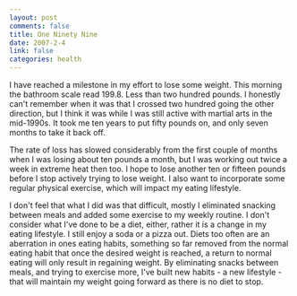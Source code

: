 ```yaml
--- 
layout: post
comments: false
title: One Ninety Nine
date: 2007-2-4
link: false
categories: health
---
```

I have reached a milestone in my effort to lose some weight. This morning the bathroom scale read 199.8. Less than two hundred pounds. I honestly can't remember when it was that I crossed two hundred going the other direction, but I think it was while I was still active with martial arts in the mid-1990s. It took me ten years to put fifty pounds on, and only seven months to take it back off.

The rate of loss has slowed considerably from the first couple of months when I was losing about ten pounds a month, but I was working out twice a week in extreme heat then too. I hope to lose another ten or fifteen pounds before I stop actively trying to lose weight. I also want to incorporate some regular physical exercise, which will impact my eating lifestyle.

I don't feel that what I did was that difficult, mostly I eliminated snacking between meals and added some exercise to my weekly routine. I don't consider what I've done to be a diet, either, rather it is a change in my eating lifestyle. I still enjoy a soda or a pizza out. Diets too often are an aberration in ones eating habits, something so far removed from the normal eating habit that once the desired weight is reached, a return to normal eating will only result in regaining weight. By eliminating snacks between meals, and trying to exercise more, I've built new habits - a new lifestyle - that will maintain my weight going forward as there is no diet to stop.
